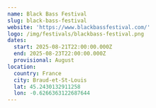 ```yaml
---
name: Black Bass Festival
slug: black-bass-festival
website: 'https://www.blackbassfestival.com/'
logo: /img/festivals/blackbass-festival.png
dates:
  start: 2025-08-21T22:00:00.000Z
  end: 2025-08-23T22:00:00.000Z
  provisional: August
location:
  country: France
  city: Braud-et-St-Louis
  lat: 45.2430132911258
  lon: -0.6266363122687644
---
```


